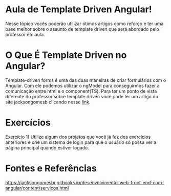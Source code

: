# Aula de Template Driven Angular!

Nesse tópico vocês poderão utilizar ótimos artigos como reforço e ter uma base melhor sobre o assunto de template driven que será abordado pelo professor em aula.

# O Que É Template Driven no Angular?
Template-driven forms é uma das duas maneiras de criar formulários com o Angular.
Com ele podemos utilizar o ngModel para conseguirmos fazer a comunicação entre html e o component(TS).
Para ter um ponto de vista diferente do professor sobre template driven você pode ler um artigo do site jacksongomesb clicando nesse [link](https://www.fabricadecodigo.com/criar-formulario-template-driven-forms/).

# Exercícios
Exercício 1) Utilize algum dos projetos que você já fez dos exercícios anteriores e crie um sistema de login para que o usuário só possa ver a página principal quando estiver logado.


# Fontes e Referências

https://jacksongomesbr.gitbooks.io/desenvolvimento-web-front-end-com-angular/content/servicos.html

